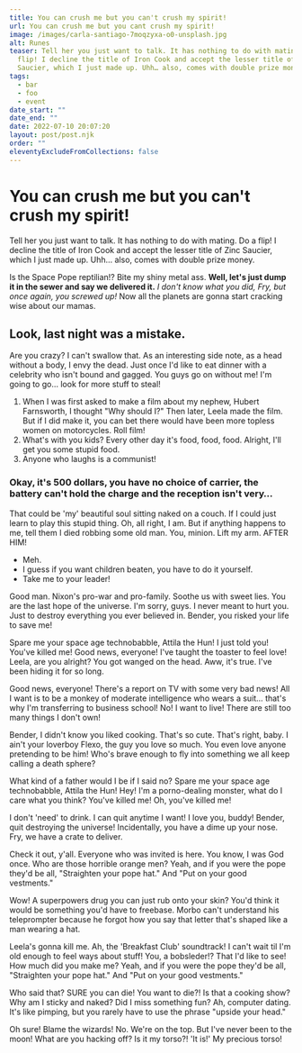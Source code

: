 ```yaml
---
title: You can crush me but you can't crush my spirit!
url: You can crush me but you cant crush my spirit!
image: /images/carla-santiago-7moqzyxa-o0-unsplash.jpg
alt: Runes
teaser: Tell her you just want to talk. It has nothing to do with mating. Do a
  flip! I decline the title of Iron Cook and accept the lesser title of Zinc
  Saucier, which I just made up. Uhh… also, comes with double prize money.
tags:
  - bar
  - foo
  - event
date_start: ""
date_end: ""
date: 2022-07-10 20:07:20
layout: post/post.njk
order: ""
eleventyExcludeFromCollections: false
---
```


# You can crush me but you can't crush my spirit!

Tell her you just want to talk. It has nothing to do with mating. Do a flip! I decline the title of Iron Cook and accept the lesser title of Zinc Saucier, which I just made up. Uhh… also, comes with double prize money.

Is the Space Pope reptilian!? Bite my shiny metal ass. **Well, let's just dump it in the sewer and say we delivered it.** *I don't know what you did, Fry, but once again, you screwed up!* Now all the planets are gonna start cracking wise about our mamas.

## Look, last night was a mistake.

Are you crazy? I can't swallow that. As an interesting side note, as a head without a body, I envy the dead. Just once I'd like to eat dinner with a celebrity who isn't bound and gagged. You guys go on without me! I'm going to go… look for more stuff to steal!

1. When I was first asked to make a film about my nephew, Hubert Farnsworth, I thought "Why should I?" Then later, Leela made the film. But if I did make it, you can bet there would have been more topless women on motorcycles. Roll film!
2. What's with you kids? Every other day it's food, food, food. Alright, I'll get you some stupid food.
3. Anyone who laughs is a communist!

### Okay, it's 500 dollars, you have no choice of carrier, the battery can't hold the charge and the reception isn't very…

That could be 'my' beautiful soul sitting naked on a couch. If I could just learn to play this stupid thing. Oh, all right, I am. But if anything happens to me, tell them I died robbing some old man. You, minion. Lift my arm. AFTER HIM!

- Meh.
- I guess if you want children beaten, you have to do it yourself.
- Take me to your leader!

Good man. Nixon's pro-war and pro-family. Soothe us with sweet lies. You are the last hope of the universe. I'm sorry, guys. I never meant to hurt you. Just to destroy everything you ever believed in. Bender, you risked your life to save me!

Spare me your space age technobabble, Attila the Hun! I just told you! You've killed me! Good news, everyone! I've taught the toaster to feel love! Leela, are you alright? You got wanged on the head. Aww, it's true. I've been hiding it for so long.

Good news, everyone! There's a report on TV with some very bad news! All I want is to be a monkey of moderate intelligence who wears a suit… that's why I'm transferring to business school! No! I want to live! There are still too many things I don't own!

Bender, I didn't know you liked cooking. That's so cute. That's right, baby. I ain't your loverboy Flexo, the guy you love so much. You even love anyone pretending to be him! Who's brave enough to fly into something we all keep calling a death sphere?

What kind of a father would I be if I said no? Spare me your space age technobabble, Attila the Hun! Hey! I'm a porno-dealing monster, what do I care what you think? You've killed me! Oh, you've killed me!

I don't 'need' to drink. I can quit anytime I want! I love you, buddy! Bender, quit destroying the universe! Incidentally, you have a dime up your nose. Fry, we have a crate to deliver.

Check it out, y'all. Everyone who was invited is here. You know, I was God once. Who are those horrible orange men? Yeah, and if you were the pope they'd be all, "Straighten your pope hat." And "Put on your good vestments."

Wow! A superpowers drug you can just rub onto your skin? You'd think it would be something you'd have to freebase. Morbo can't understand his teleprompter because he forgot how you say that letter that's shaped like a man wearing a hat.

Leela's gonna kill me. Ah, the 'Breakfast Club' soundtrack! I can't wait til I'm old enough to feel ways about stuff! You, a bobsleder!? That I'd like to see! How much did you make me? Yeah, and if you were the pope they'd be all, "Straighten your pope hat." And "Put on your good vestments."

Who said that? SURE you can die! You want to die?! Is that a cooking show? Why am I sticky and naked? Did I miss something fun? Ah, computer dating. It's like pimping, but you rarely have to use the phrase "upside your head."

Oh sure! Blame the wizards! No. We're on the top. But I've never been to the moon! What are you hacking off? Is it my torso?! 'It is!' My precious torso!
